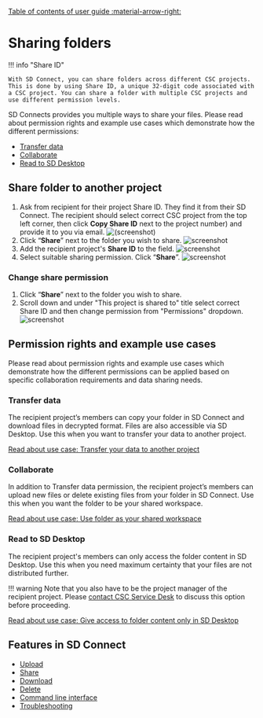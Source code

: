 [Table of contents of user guide :material-arrow-right:](sd-services-toc.md)

# Sharing folders

!!! info "Share ID"

    With SD Connect, you can share folders across different CSC projects. This is done by using Share ID, a unique 32-digit code associated with a CSC project. You can share a folder with multiple CSC projects and use different permission levels. 

SD Connects provides you multiple ways to share your files. Please read about permission rights and example use cases which demonstrate how the different permissions:

* [Transfer data](#transfer-data)
* [Collaborate](#collaborate)
* [Read to SD Desktop](#read-to-sd-desktop)


## Share folder to another project


1. Ask from recipient for their project Share ID. They find it from their SD Connect. The recipient should select correct CSC project from the top left corner, then click **Copy Share ID** next to the project number) and provide it to you via email. 
![(screenshot)](https://a3s.fi/docs-files/sensitive-data/SD_Connect/UseCase_ShareID.png)
2. Click “**Share**” next to the folder you wish to share.
![screenshot](https://a3s.fi/docs-files/sensitive-data/SD_Connect/UseCase_ShareButton.png)
3. Add the recipient project's **Share ID** to the field.
![screenshot](https://a3s.fi/docs-files/sensitive-data/SD_Connect/UseCase_AddShareID.png)
4. Select suitable sharing permission. Click “**Share**”.
![screenshot](https://a3s.fi/docs-files/sensitive-data/SD_Connect/UseCase_SelectPermission.png)

### Change share permission

1. Click “**Share**” next to the folder you wish to share.
2. Scroll down and under "This project is shared to" title select correct Share ID and then change permission from "Permissions" dropdown. 
![screenshot](https://a3s.fi/docs-files/sensitive-data/SD_Connect/UseCase_ChangePermissions.png)

## Permission rights and example use cases

 Please read about permission rights and example use cases which demonstrate how the different permissions can be applied based on specific collaboration requirements and data sharing needs.

### Transfer data

The recipient project’s members can copy your folder in SD Connect and download files in decrypted format. Files are also accessible via SD Desktop. Use this when you want to transfer your data to another project.

[Read about use case: Transfer your data to another project](./sd-connect-share-tranfer-data.md)


### Collaborate

In addition to Transfer data permission, the recipient project’s members can upload new files or delete existing files from your folder in SD Connect. Use this when you want the folder to be your shared workspace.

[Read about use case: Use folder as your shared workspace](./sd-connect-share-workspace.md)



### Read to SD Desktop

The recipient project's members can only access the folder content in SD Desktop. Use this when you need maximum certainty that your files are not distributed further.

!!! warning
    Note that you also have to be the project manager of the recipient project. Please [contact CSC Service Desk](../../support/contact.md) to discuss this option before proceeding.

[Read about use case: Give access to folder content only in SD Desktop](./sd-connect-share-read-to-sd-desktop.md)

## Features in SD Connect

* [Upload](./sd-connect-upload.md)
* [Share](./sd-connect-share.md)
* [Download](./sd-connect-download.md)
* [Delete](./sd-connect-delete.md)
* [Command line interface](./sd-connect-command-line-interface.md)
* [Troubleshooting](./sd-connect-troubleshooting.md)


